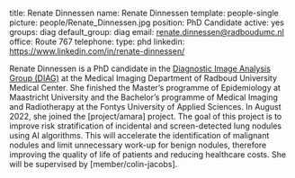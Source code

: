 title: Renate Dinnessen
name: Renate Dinnessen
template: people-single
picture: people/Renate_Dinnessen.jpg
position: PhD Candidate
active: yes
groups: diag
default_group: diag
email: renate.dinnessen@radboudumc.nl
office: Route 767
telephone:
type: phd
linkedin: https://www.linkedin.com/in/renate-dinnessen/

Renate Dinnessen is a PhD candidate in the [Diagnostic Image Analysis Group (DIAG)](https://www.diagnijmegen.nl/) at the Medical Imaging Department of Radboud University Medical Center. She finished the Master’s programme of Epidemiology at Maastricht University and the Bachelor’s programme of Medical Imaging and Radiotherapy at the Fontys University of Applied Sciences. 
In August 2022, she joined the [project/amara] project. The goal of this project is to improve risk stratification of incidental and screen-detected lung nodules using AI algorithms. This will accelerate the identification of malignant nodules and limit unnecessary work-up for benign nodules, therefore improving the quality of life of patients and reducing healthcare costs. She will be supervised by [member/colin-jacobs].
